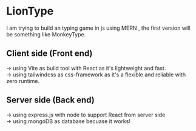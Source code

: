 # LionType

I am trying to build an typing game in js using MERN , the first version will be something like MonkeyType.

## Client side (Front end)
  
-> using Vite as build tool with React as it's lightweight and fast.  
-> using tailwindcss as css-framework as it's a flexible and reliable with zero runtime.  

## Server side (Back end)
  
-> using express.js with node to support React from server side  
-> using mongoDB as database becuase it works!  